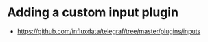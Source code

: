 # Adding a custom input plugin

* https://github.com/influxdata/telegraf/tree/master/plugins/inputs

